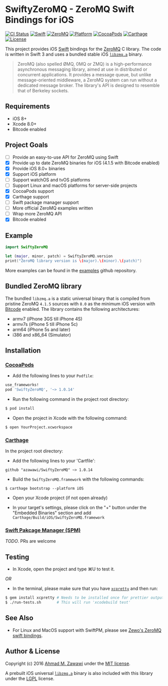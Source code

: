 # SwiftyZeroMQ - ZeroMQ Swift Bindings for iOS

[![CI Status][travis-badge]][travis-url]
[![Swift][swift-badge]][swift-url]
[![ZeroMQ][zeromq-badge]][zeromq-url]
[![Platform][platform-badge]][platform-url]
[![CocoaPods][cocoapods-badge]][cocoapods-url]
[![Carthage][carthage-badge]][carthage-url]
[![License][mit-badge]][mit-url]

This project provides iOS [Swift](http://swift.org) bindings for the
[ZeroMQ](http://zeromq.org) C library. The code is written in Swift 3 and uses
a bundled stable iOS [`libzmq.a`](https://github.com/zeromq/libzmq) binary.

> ZeroMQ (also spelled ØMQ, 0MQ or ZMQ) is a high-performance asynchronous
> messaging library, aimed at use in distributed or concurrent applications. It
> provides a message queue, but unlike message-oriented middleware, a ZeroMQ
> system can run without a dedicated message broker. The library's API is
> designed to resemble that of Berkeley sockets.

## Requirements

- iOS 8+
- Xcode 8.0+
- Bitcode enabled

## Project Goals

- [ ] Provide an easy-to-use API for ZeroMQ using Swift
- [x] Provide up to date ZeroMQ binaries for iOS (4.1.5 with Bitcode enabled)
- [x] Provide iOS 8.0+ binaries
- [x] Support iOS platform
- [ ] Support watchOS and tvOS platforms
- [ ] Support Linux and macOS platforms for server-side projects
- [x] CocoaPods support
- [x] Carthage support
- [ ] Swift package manager support
- [ ] More official ZeroMQ examples written
- [ ] Wrap more ZeroMQ API
- [x] Bitcode enabled

## Example

```swift
import SwiftyZeroMQ

let (major, minor, patch) = SwiftyZeroMQ.version
print("ZeroMQ library version is \(major).\(minor).\(patch)")
```

More examples can be found in the
[examples](https://github.com/azawawi/swift-zmq-examples) github repository.

## Bundled ZeroMQ library

The bundled `libzmq.a` is a static universal binary that is compiled from pristine
ZeroMQ `4.1.5` sources with `8.0` as the minimum iOS version with [Bitcode](https://developer.apple.com/library/content/documentation/IDEs/Conceptual/AppDistributionGuide/AppThinning/AppThinning.html) enabled. The library contains the following architectures:
- armv7  (iPhone 3GS till iPhone 4S)
- armv7s (iPhone 5 till iPhone 5c)
- arm64  (iPhone 5s and later)
- i386 and x86_64  (Simulator)

## Installation

### [CocoaPods](http://cocoapods.org)

- Add the following lines to your `Podfile`:
```ruby
use_frameworks!
pod 'SwiftyZeroMQ', '~> 1.0.14'
```

- Run the following command in the project root directory:
```bash
$ pod install
```

- Open the project in Xcode with the following command:
```bash
$ open YourProject.xcworkspace
```

### [Carthage](http://github.com/Carthage/Carthage)

In the project root directory:

- Add the following lines to your 'Cartfile':
```
github "azawawi/SwiftyZeroMQ" ~> 1.0.14
```

- Build the `SwiftyZeroMQ.framework` with the following commands:
```
$ carthage bootstrap --platform iOS
```

- Open your Xcode project (if not open already)

- In your target's settings, please click on the "+" button under the "Embedded
Binaries" section and add `Carthage/Build/iOS/SwiftyZeroMQ.framework`

### [Swift Pakcage Manager (SPM)](http://swift.org/package-manager)

*TODO*. PRs are welcome

## Testing

- In Xcode, open the project and type ⌘U to test it.

*OR*

- In the terminal, please make sure that you have
[`xcpretty`](https://github.com/supermarin/xcpretty) and then run:
```bash
$ gem install xcpretty # Needs to be installed once for prettier output
$ ./run-tests.sh       # This will run 'xcodebuild test'
```

## See Also

- For Linux and MacOS support with SwiftPM, please see [Zewo's ZeroMQ swift bindings](https://github.com/ZewoGraveyard/ZeroMQ).

## Author & License

Copyright (c) 2016 [Ahmad M. Zawawi](https://github.com/azawawi) under the
[MIT license](LICENSE).

A prebuilt iOS universal [`libzmq.a`](https://github.com/zeromq/libzmq) binary
is also included with this library under the
[LGPL](https://github.com/zeromq/libzmq#license) license.

[travis-badge]: https://travis-ci.org/azawawi/SwiftyZeroMQ.svg?branch=master
[travis-url]: https://travis-ci.org/azawawi/SwiftyZeroMQ

[swift-badge]: https://img.shields.io/badge/Swift-3.0-orange.svg?style=flat
[swift-url]: https://swift.org

[zeromq-badge]: https://img.shields.io/badge/ZeroMQ-4.1.5-blue.svg?style=flat
[zeromq-url]: https://zeromq.org

[platform-badge]: https://img.shields.io/badge/Platforms-iOS-yellow.svg?style=flat
[platform-url]: https://swift.org

[carthage-badge]: https://img.shields.io/badge/Carthage-compatible-4BC51D.svg?style=flat
[carthage-url]: https://github.com/Carthage/Carthage

[cocoapods-badge]: https://img.shields.io/cocoapods/v/SwiftyZeroMQ.svg
[cocoapods-url]: https://cocoapods.org/?q=swiftyzeromq

[mit-badge]: https://img.shields.io/badge/License-MIT-blue.svg?style=flat
[mit-url]: https://tldrlegal.com/license/mit-license

